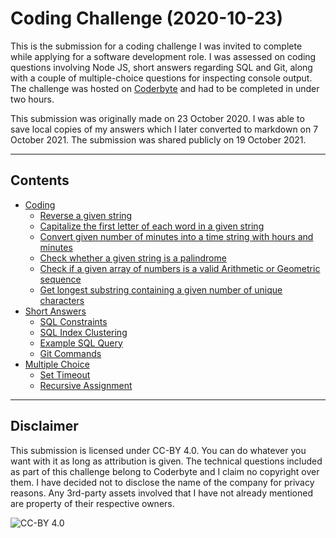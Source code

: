 # Coding Challenge (2020-10-23)

This is the submission for a coding challenge I was invited to complete while applying for a software development role. I was assessed on coding questions involving Node JS, short answers regarding SQL and Git, along with a couple of multiple-choice questions for inspecting console output. The challenge was hosted on [Coderbyte](https://coderbyte.com/) and had to be completed in under two hours.

This submission was originally made on 23 October 2020. I was able to save local copies of my answers which I later converted to markdown on 7 October 2021. The submission was shared publicly on 19 October 2021.

---

## Contents

* [Coding](./submission/coding/readme.md)
	* [Reverse a given string](./submission/coding/1-reverse_string.md)
	* [Capitalize the first letter of each word in a given string](./submission/coding/2-capitalize_words.md)
	* [Convert given number of minutes into a time string with hours and minutes](./submission/coding/3-time_string.md)
	* [Check whether a given string is a palindrome](./submission/coding/4-palindrone.md)
	* [Check if a given array of numbers is a valid Arithmetic or Geometric sequence](./submission/coding/5-arith_geo_seq.md)
	* [Get longest substring containing a given number of unique characters](./submission/coding/6-unique_substr.md)
* [Short Answers](./submission/short-answers.md)
	* [SQL Constraints](./submission/short-answers.md#what-is-a-constraint-in-sql)
	* [SQL Index Clustering](submission/short-answers.md#what-is-the-difference-between-a-clustered-and-non-clustered-index)
	* [Example SQL Query](./submission/short-answers.md#what-does-the-following-sql-query-do)
	* [Git Commands](./submission/short-answers.md#what-is-the-difference-between-git-merge-and-git-rebase)
* [Multiple Choice](./submission/multiple-choice.md)
	* [Set Timeout](./submission/multiple-choice.md#set-timeout)
	* [Recursive Assignment](./submission/multiple-choice.md#recursive-assignment)

---

## Disclaimer

This submission is licensed under CC-BY 4.0. You can do whatever you want with it as long as attribution is given. The technical questions included as part of this challenge belong to Coderbyte and I claim no copyright over them. I have decided not to disclose the name of the company for privacy reasons. Any 3rd-party assets involved that I have not already mentioned are property of their respective owners.

![CC-BY 4.0](https://i.creativecommons.org/l/by/4.0/88x31.png)

